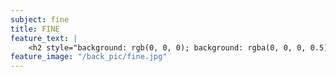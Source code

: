 ```yaml
---
subject: fine
title: FINE
feature_text: |
    <h2 style="background: rgb(0, 0, 0); background: rgba(0, 0, 0, 0.5); color: #f1f1f1; padding: 10px;">FINE</h2>
feature_image: "/back_pic/fine.jpg"
---
```

